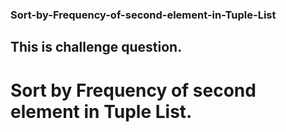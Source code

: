 ### Sort-by-Frequency-of-second-element-in-Tuple-List
## This is challenge question.
# Sort by Frequency of second element in Tuple List.
